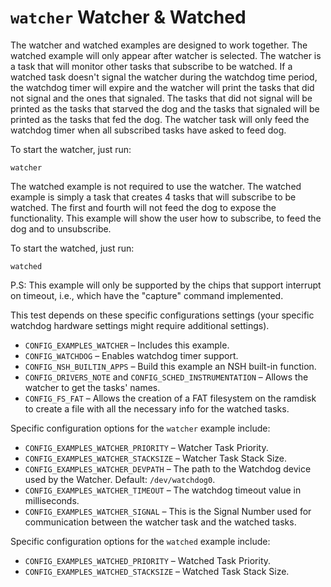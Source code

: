 # `watcher` Watcher & Watched

The watcher and watched examples are designed to work together. The
watched example will only appear after watcher is selected. The watcher
is a task that will monitor other tasks that subscribe to be watched. If
a watched task doesn't signal the watcher during the watchdog time
period, the watchdog timer will expire and the watcher will print the
tasks that did not signal and the ones that signaled. The tasks that did
not signal will be printed as the tasks that starved the dog and the
tasks that signaled will be printed as the tasks that fed the dog. The
watcher task will only feed the watchdog timer when all subscribed tasks
have asked to feed dog.

To start the watcher, just run:

`watcher`

The watched example is not required to use the watcher. The watched
example is simply a task that creates 4 tasks that will subscribe to be
watched. The first and fourth will not feed the dog to expose the
functionality. This example will show the user how to subscribe, to feed
the dog and to unsubscribe.

To start the watched, just run:

`watched`

P.S: This example will only be supported by the chips that support
interrupt on timeout, i.e., which have the "capture" command
implemented.

This test depends on these specific configurations settings (your
specific watchdog hardware settings might require additional settings).

  - `CONFIG_EXAMPLES_WATCHER` – Includes this example.
  - `CONFIG_WATCHDOG` – Enables watchdog timer support.
  - `CONFIG_NSH_BUILTIN_APPS` – Build this example an NSH built-in
    function.
  - `CONFIG_DRIVERS_NOTE` and `CONFIG_SCHED_INSTRUMENTATION` – Allows
    the watcher to get the tasks' names.
  - `CONFIG_FS_FAT` – Allows the creation of a FAT filesystem on the
    ramdisk to create a file with all the necessary info for the watched
    tasks.

Specific configuration options for the `watcher` example include:

  - `CONFIG_EXAMPLES_WATCHER_PRIORITY` – Watcher Task Priority.
  - `CONFIG_EXAMPLES_WATCHER_STACKSIZE` – Watcher Task Stack Size.
  - `CONFIG_EXAMPLES_WATCHER_DEVPATH` – The path to the Watchdog device
    used by the Watcher. Default: `/dev/watchdog0`.
  - `CONFIG_EXAMPLES_WATCHER_TIMEOUT` – The watchdog timeout value in
    milliseconds.
  - `CONFIG_EXAMPLES_WATCHER_SIGNAL` – This is the Signal Number used
    for communication between the watcher task and the watched tasks.

Specific configuration options for the `watched` example include:

  - `CONFIG_EXAMPLES_WATCHED_PRIORITY` – Watched Task Priority.
  - `CONFIG_EXAMPLES_WATCHED_STACKSIZE` – Watched Task Stack Size.
